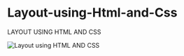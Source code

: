 # Layout-using-Html-and-Css
LAYOUT USING HTML AND CSS

![Layout using HTML AND CSS](https://user-images.githubusercontent.com/114645429/201449661-39fe14a1-5b04-4023-bd27-c64a88175133.png)
